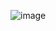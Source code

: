 ![image](https://github.com/Redeagle9165/MikeHyde/assets/141362317/5e64c851-ed92-43e5-8ada-93309506841b)
